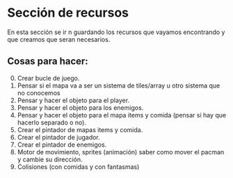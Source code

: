# Sección de recursos

En esta sección se ir n guardando los recursos que vayamos encontrando y 
que creamos que seran necesarios.

## Cosas para hacer:

0. Crear bucle de juego.
1. Pensar si el mapa va a ser un sistema de tiles/array u otro sistema que no conocemos
2. Pensar y hacer el objeto para el player.
3. Pensar y hacer el objeto para los enemigos.
4. Pensar y hacer el objeto para el mapa items y comida (pensar si hay que hacerlo separado o no).
5. Crear el pintador de mapas items y comida.
6. Crear el pintador de jugador.
7. Crear el pintador de enemigos.
8. Motor de movimiento, sprites (animación) saber como mover el pacman y cambie su dirección.
9. Colisiones (con comidas y con fantasmas)